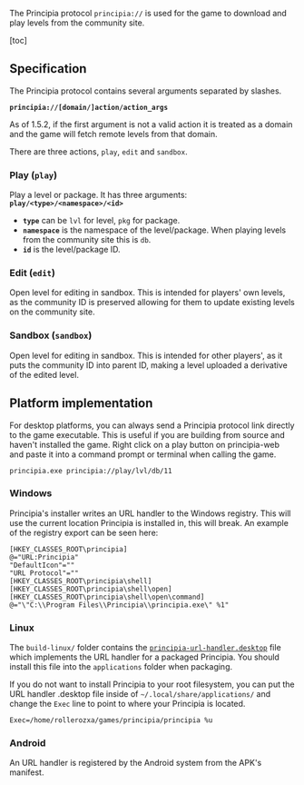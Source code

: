 The Principia protocol `principia://` is used for the game to download and play levels from the community site.

[toc]

## Specification
The Principia protocol contains several arguments separated by slashes.

**`principia://[domain/]action/action_args`**

As of 1.5.2, if the first argument is not a valid action it is treated as a domain and the game will fetch remote levels from that domain.

There are three actions, `play`, `edit` and `sandbox`.

### Play (`play`)
Play a level or package. It has three arguments: **`play/<type>/<namespace>/<id>`**

- **`type`** can be `lvl` for level, `pkg` for package.
- **`namespace`** is the namespace of the level/package. When playing levels from the community site this is `db`.
- **`id`** is the level/package ID.

### Edit (`edit`)
Open level for editing in sandbox. This is intended for players' own levels, as the community ID is preserved allowing for them to update existing levels on the community site.

### Sandbox (`sandbox`)
Open level for editing in sandbox. This is intended for other players', as it puts the community ID into parent ID, making a level uploaded a derivative of the edited level.

## Platform implementation
For desktop platforms, you can always send a Principia protocol link directly to the game executable. This is useful if you are building from source and haven't installed the game. Right click on a play button on principia-web and paste it into a command prompt or terminal when calling the game.

```
principia.exe principia://play/lvl/db/11
```

### Windows
Principia's installer writes an URL handler to the Windows registry. This will use the current location Principia is installed in, this will break. An example of the registry export can be seen here:

```
[HKEY_CLASSES_ROOT\principia]
@="URL:Principia"
"DefaultIcon"=""
"URL Protocol"=""
[HKEY_CLASSES_ROOT\principia\shell]
[HKEY_CLASSES_ROOT\principia\shell\open]
[HKEY_CLASSES_ROOT\principia\shell\open\command]
@="\"C:\\Program Files\\Principia\\principia.exe\" %1"
```

### Linux
The `build-linux/` folder contains the [`principia-url-handler.desktop`](https://github.com/Bithack/principia/blob/master/build-linux/principia-url-handler.desktop) file which implements the URL handler for a packaged Principia. You should install this file into the `applications` folder when packaging.

If you do not want to install Principia to your root filesystem, you can put the URL handler .desktop file inside of `~/.local/share/applications/` and change the `Exec` line to point to where your Principia is located.

```
Exec=/home/rollerozxa/games/principia/principia %u
```

### Android
An URL handler is registered by the Android system from the APK's manifest.